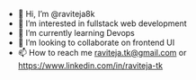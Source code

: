 - 👋 Hi, I’m @raviteja8k
- 👀 I’m interested in fullstack web development
- 🌱 I’m currently learning Devops 
- 💞️ I’m looking to collaborate on frontend UI
- 📫 How to reach me raviteja.tk@gmail.com or https://www.linkedin.com/in/raviteja-tk

<!---
raviteja8k/raviteja8k is a ✨ special ✨ repository because its `README.md` (this file) appears on your GitHub profile.
You can click the Preview link to take a look at your changes.
--->
